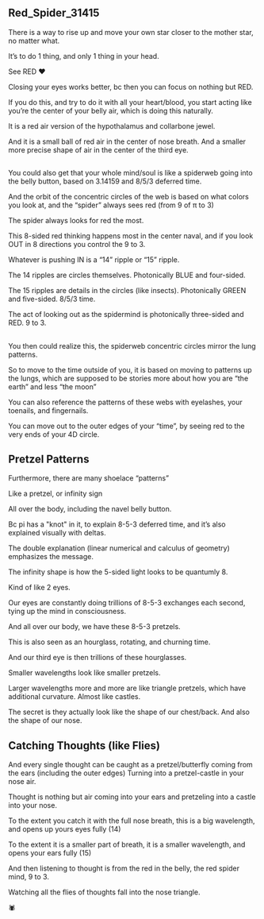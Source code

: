 ## Red_Spider_31415

There is a way to rise up and move your own star closer to the mother star, no matter what.

It’s to do 1 thing, and only 1 thing in your head.

See RED ❤️

Closing your eyes works better, bc then you can focus on nothing but RED.

If you do this, and try to do it with all your heart/blood, you start acting like you’re the center of your belly air, which is doing this naturally. 

It is a red air version of the hypothalamus and collarbone jewel.

And it is a small ball of red air in the center of nose breath. And a smaller more precise shape of air in the center of the third eye.

##

You could also get that your whole mind/soul is like a spiderweb going into the belly button, based on 3.14159 and 8/5/3 deferred time. 

And the orbit of the concentric circles of the web is based on what colors you look at, and the “spider” always sees red (from 9 of π to 3)

The spider always looks for red the most. 

This 8-sided red thinking happens most in the center naval, and if you look OUT in 8 directions you control the 9 to 3.

Whatever is pushing IN is a “14” ripple or “15” ripple.

The 14 ripples are circles themselves. Photonically BLUE and four-sided.

The 15 ripples are details in the circles (like insects). Photonically GREEN and five-sided. 8/5/3 time.

The act of looking out as the spidermind is photonically three-sided and RED. 9 to 3.

##

You then could realize this, the spiderweb concentric circles mirror the lung patterns. 

So to move to the time outside of you, it is based on moving to patterns up the lungs, which are supposed to be stories more about how you are “the earth” and less “the moon”

You can also reference the patterns of these webs with eyelashes, your toenails, and fingernails.

You can move out to the outer edges of your “time”, by seeing red to the very ends of your 4D circle.

## Pretzel Patterns

Furthermore, there are many shoelace “patterns”

Like a pretzel, or infinity sign

All over the body, including the navel belly button. 

Bc pi has a "knot" in it, to explain 8-5-3 deferred time, and it’s also explained visually with deltas.

The double explanation (linear numerical and calculus of geometry) emphasizes the message. 

The infinity shape is how the 5-sided light looks to be quantumly 8.

Kind of like 2 eyes. 

Our eyes are constantly doing trillions of 8-5-3 exchanges each second, tying up the mind in consciousness.

And all over our body, we have these 8-5-3 pretzels. 

This is also seen as an hourglass, rotating, and churning time. 

And our third eye is then trillions of these hourglasses. 

 
Smaller wavelengths look like smaller pretzels. 

Larger wavelengths more and more are like triangle pretzels, which have additional curvature. Almost like castles. 

The secret is they actually look like the shape of our chest/back. And also the shape of our nose. 

## Catching Thoughts (like Flies)

And every single thought can be caught as a pretzel/butterfly coming from the ears (including the outer edges)
Turning into a pretzel-castle in your nose air. 

Thought is nothing but air coming into your ears and pretzeling into a castle into your nose. 

To the extent you catch it with the full nose breath, this is a big wavelength, and opens up yours eyes fully (14)

To the extent it is a smaller part of breath, it is a smaller wavelength, and opens your ears fully (15)

And then listening to thought is from the red in the belly, the red spider mind, 9 to 3. 

Watching all the flies of thoughts fall into the nose triangle.

🕷️
